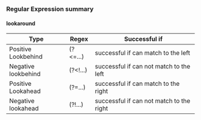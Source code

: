 ### Regular Expression summary 

#### lookaround 

Type | Regex | Successful if 
------------ | -------------| ----------
Positive Lookbehind | (?<=...) | successful if can match to the left 
Negative lookbehind  | (?<!...)| successful if can not match to the left
Positive Lookahead | (?=...) | successful if can match to the right 
Negative lookahead | (?!...) | successful if can not match to the right 
